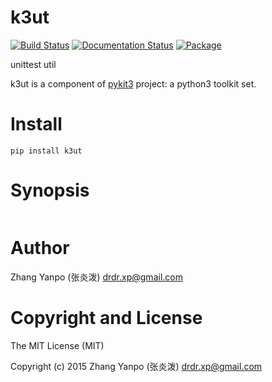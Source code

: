# k3ut

[![Build Status](https://travis-ci.com/pykit3/k3ut.svg?branch=master)](https://travis-ci.com/pykit3/k3ut)
[![Documentation Status](https://readthedocs.org/projects/k3ut/badge/?version=stable)](https://k3ut.readthedocs.io/en/stable/?badge=stable)
[![Package](https://img.shields.io/pypi/pyversions/k3ut)](https://pypi.org/project/k3ut)

unittest util

k3ut is a component of [pykit3] project: a python3 toolkit set.


# Install

```
pip install k3ut
```

# Synopsis

```python

```

#   Author

Zhang Yanpo (张炎泼) <drdr.xp@gmail.com>

#   Copyright and License

The MIT License (MIT)

Copyright (c) 2015 Zhang Yanpo (张炎泼) <drdr.xp@gmail.com>


[pykit3]: https://github.com/pykit3